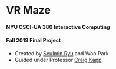 # VR Maze 
#### NYU CSCI-UA 380 Interactive Computing 
#### Fall 2019 Final Project 

* Created by [Seulmin Ryu](https://seullrryu.github.io) and Woo Park 
* Guided under Professor [Craig Kapp](https://cims.nyu.edu/~kapp/) 
